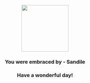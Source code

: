 <p align="center">
    <img src="https://raw.githubusercontent.com/PokeAPI/sprites/master/sprites/pokemon/551.png" width="150" height="150">
</p>
<h3 align="center">You were embraced by - <b>Sandile</b></h3>
<h3 align="center">Have a wonderful day!</h3>
